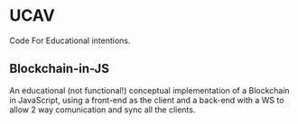 # UCAV
Code For Educational intentions.

## Blockchain-in-JS
An educational (not functional!) conceptual implementation of a Blockchain in JavaScript, using a front-end as the client and a back-end with a WS to allow 2 way comunication and sync all the clients.
